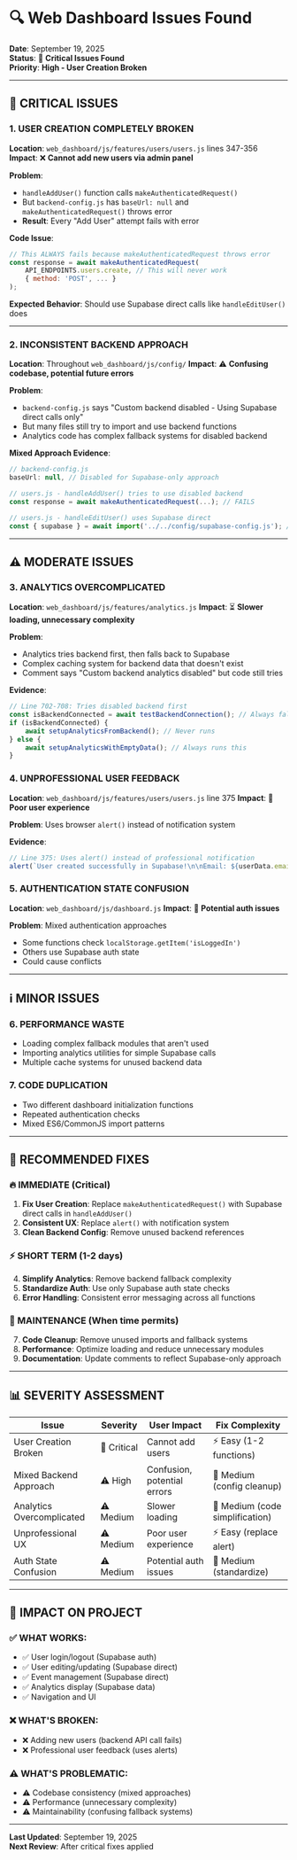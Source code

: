 # 🔍 Web Dashboard Issues Found

**Date**: September 19, 2025  
**Status**: 🚨 **Critical Issues Found**  
**Priority**: **High - User Creation Broken**

---

## 🚨 **CRITICAL ISSUES**

### **1. USER CREATION COMPLETELY BROKEN** 
**Location**: `web_dashboard/js/features/users/users.js` lines 347-356
**Impact**: ❌ **Cannot add new users via admin panel**

**Problem**: 
- `handleAddUser()` function calls `makeAuthenticatedRequest()` 
- But `backend-config.js` has `baseUrl: null` and `makeAuthenticatedRequest()` throws error
- **Result**: Every "Add User" attempt fails with error

**Code Issue**:
```javascript
// This ALWAYS fails because makeAuthenticatedRequest throws error
const response = await makeAuthenticatedRequest(
    API_ENDPOINTS.users.create, // This will never work
    { method: 'POST', ... }
);
```

**Expected Behavior**: Should use Supabase direct calls like `handleEditUser()` does

---

### **2. INCONSISTENT BACKEND APPROACH**
**Location**: Throughout `web_dashboard/js/config/`
**Impact**: ⚠️ **Confusing codebase, potential future errors**

**Problem**:
- `backend-config.js` says "Custom backend disabled - Using Supabase direct calls only"
- But many files still try to import and use backend functions
- Analytics code has complex fallback systems for disabled backend

**Mixed Approach Evidence**:
```javascript
// backend-config.js
baseUrl: null, // Disabled for Supabase-only approach

// users.js - handleAddUser() tries to use disabled backend
const response = await makeAuthenticatedRequest(...); // FAILS

// users.js - handleEditUser() uses Supabase direct
const { supabase } = await import('../../config/supabase-config.js'); // WORKS
```

---

## ⚠️ **MODERATE ISSUES**

### **3. ANALYTICS OVERCOMPLICATED**
**Location**: `web_dashboard/js/features/analytics.js`
**Impact**: ⏳ **Slower loading, unnecessary complexity**

**Problem**:
- Analytics tries backend first, then falls back to Supabase
- Complex caching system for backend data that doesn't exist
- Comment says "Custom backend analytics disabled" but code still tries

**Evidence**:
```javascript
// Line 702-708: Tries disabled backend first
const isBackendConnected = await testBackendConnection(); // Always false
if (isBackendConnected) {
    await setupAnalyticsFromBackend(); // Never runs
} else {
    await setupAnalyticsWithEmptyData(); // Always runs this
}
```

### **4. UNPROFESSIONAL USER FEEDBACK**
**Location**: `web_dashboard/js/features/users/users.js` line 375
**Impact**: 😬 **Poor user experience**

**Problem**: Uses browser `alert()` instead of notification system

**Evidence**:
```javascript
// Line 375: Uses alert() instead of professional notification
alert(`User created successfully in Supabase!\n\nEmail: ${userData.email}\nPassword: ${userData.password}`);
```

### **5. AUTHENTICATION STATE CONFUSION**
**Location**: `web_dashboard/js/dashboard.js` 
**Impact**: 🔐 **Potential auth issues**

**Problem**: Mixed authentication approaches
- Some functions check `localStorage.getItem('isLoggedIn')`  
- Others use Supabase auth state
- Could cause conflicts

---

## ℹ️ **MINOR ISSUES**

### **6. PERFORMANCE WASTE**
- Loading complex fallback modules that aren't used
- Importing analytics utilities for simple Supabase calls
- Multiple cache systems for unused backend data

### **7. CODE DUPLICATION**
- Two different dashboard initialization functions
- Repeated authentication checks
- Mixed ES6/CommonJS import patterns

---

## 🎯 **RECOMMENDED FIXES**

### **🔥 IMMEDIATE (Critical)**
1. **Fix User Creation**: Replace `makeAuthenticatedRequest()` with Supabase direct calls in `handleAddUser()`
2. **Consistent UX**: Replace `alert()` with notification system
3. **Clean Backend Config**: Remove unused backend references

### **⚡ SHORT TERM (1-2 days)**
4. **Simplify Analytics**: Remove backend fallback complexity
5. **Standardize Auth**: Use only Supabase auth state checks
6. **Error Handling**: Consistent error messaging across all functions

### **🔧 MAINTENANCE (When time permits)**
7. **Code Cleanup**: Remove unused imports and fallback systems
8. **Performance**: Optimize loading and reduce unnecessary modules
9. **Documentation**: Update comments to reflect Supabase-only approach

---

## 📊 **SEVERITY ASSESSMENT**

| Issue | Severity | User Impact | Fix Complexity |
|-------|----------|-------------|----------------|
| User Creation Broken | 🚨 Critical | Cannot add users | ⚡ Easy (1-2 functions) |
| Mixed Backend Approach | ⚠️ High | Confusion, potential errors | 🔧 Medium (config cleanup) |
| Analytics Overcomplicated | ⚠️ Medium | Slower loading | 🔧 Medium (code simplification) |
| Unprofessional UX | ⚠️ Medium | Poor user experience | ⚡ Easy (replace alert) |
| Auth State Confusion | ⚠️ Medium | Potential auth issues | 🔧 Medium (standardize) |

---

## 🎯 **IMPACT ON PROJECT**

### **✅ WHAT WORKS:**
- ✅ User login/logout (Supabase auth)
- ✅ User editing/updating (Supabase direct)  
- ✅ Event management (Supabase direct)
- ✅ Analytics display (Supabase data)
- ✅ Navigation and UI

### **❌ WHAT'S BROKEN:**
- ❌ Adding new users (backend API call fails)
- ❌ Professional user feedback (uses alerts)

### **⚠️ WHAT'S PROBLEMATIC:**
- ⚠️ Codebase consistency (mixed approaches)
- ⚠️ Performance (unnecessary complexity)
- ⚠️ Maintainability (confusing fallback systems)

---

**Last Updated**: September 19, 2025  
**Next Review**: After critical fixes applied
